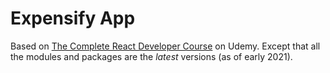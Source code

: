 # Expensify App

Based on [The Complete React Developer Course](https://www.udemy.com/course/react-2nd-edition/) on Udemy. Except that all the modules and packages
are the _latest_ versions (as of early 2021).
